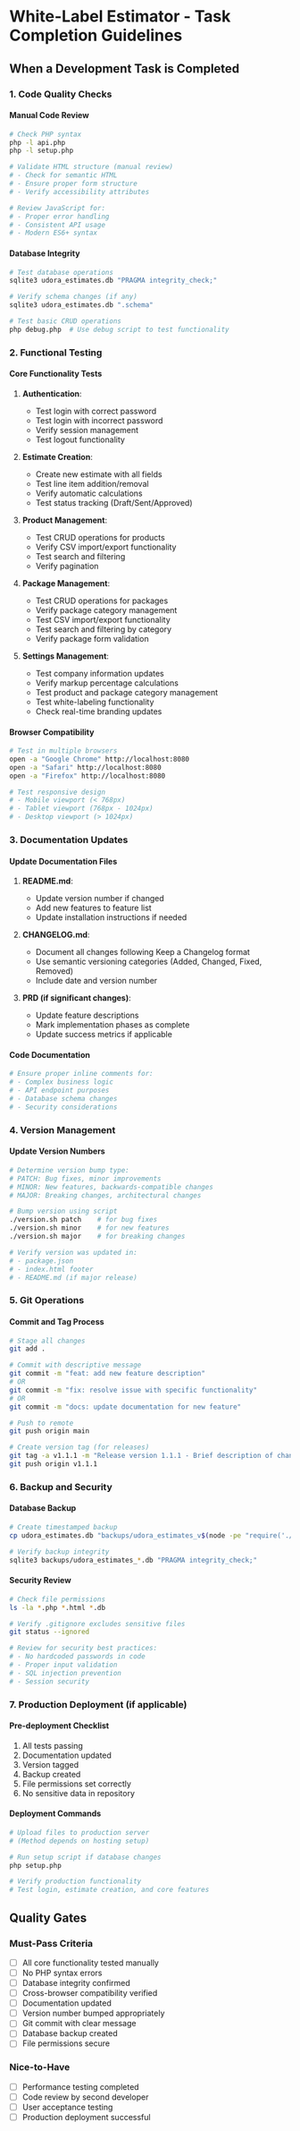# White-Label Estimator - Task Completion Guidelines

## When a Development Task is Completed

### 1. Code Quality Checks

#### Manual Code Review
```bash
# Check PHP syntax
php -l api.php
php -l setup.php

# Validate HTML structure (manual review)
# - Check for semantic HTML
# - Ensure proper form structure
# - Verify accessibility attributes

# Review JavaScript for:
# - Proper error handling
# - Consistent API usage
# - Modern ES6+ syntax
```

#### Database Integrity
```bash
# Test database operations
sqlite3 udora_estimates.db "PRAGMA integrity_check;"

# Verify schema changes (if any)
sqlite3 udora_estimates.db ".schema"

# Test basic CRUD operations
php debug.php  # Use debug script to test functionality
```

### 2. Functional Testing

#### Core Functionality Tests
1. **Authentication**:
   - Test login with correct password
   - Test login with incorrect password
   - Verify session management
   - Test logout functionality

2. **Estimate Creation**:
   - Create new estimate with all fields
   - Test line item addition/removal
   - Verify automatic calculations
   - Test status tracking (Draft/Sent/Approved)

3. **Product Management**:
   - Test CRUD operations for products
   - Verify CSV import/export functionality
   - Test search and filtering
   - Verify pagination

4. **Package Management**:
   - Test CRUD operations for packages
   - Verify package category management
   - Test CSV import/export functionality
   - Test search and filtering by category
   - Verify package form validation

5. **Settings Management**:
   - Test company information updates
   - Verify markup percentage calculations
   - Test product and package category management
   - Test white-labeling functionality
   - Check real-time branding updates

#### Browser Compatibility
```bash
# Test in multiple browsers
open -a "Google Chrome" http://localhost:8080
open -a "Safari" http://localhost:8080
open -a "Firefox" http://localhost:8080

# Test responsive design
# - Mobile viewport (< 768px)
# - Tablet viewport (768px - 1024px)
# - Desktop viewport (> 1024px)
```

### 3. Documentation Updates

#### Update Documentation Files
1. **README.md**:
   - Update version number if changed
   - Add new features to feature list
   - Update installation instructions if needed

2. **CHANGELOG.md**:
   - Document all changes following Keep a Changelog format
   - Use semantic versioning categories (Added, Changed, Fixed, Removed)
   - Include date and version number

3. **PRD (if significant changes)**:
   - Update feature descriptions
   - Mark implementation phases as complete
   - Update success metrics if applicable

#### Code Documentation
```bash
# Ensure proper inline comments for:
# - Complex business logic
# - API endpoint purposes
# - Database schema changes
# - Security considerations
```

### 4. Version Management

#### Update Version Numbers
```bash
# Determine version bump type:
# PATCH: Bug fixes, minor improvements
# MINOR: New features, backwards-compatible changes
# MAJOR: Breaking changes, architectural changes

# Bump version using script
./version.sh patch    # for bug fixes
./version.sh minor    # for new features
./version.sh major    # for breaking changes

# Verify version was updated in:
# - package.json
# - index.html footer
# - README.md (if major release)
```

### 5. Git Operations

#### Commit and Tag Process
```bash
# Stage all changes
git add .

# Commit with descriptive message
git commit -m "feat: add new feature description"
# OR
git commit -m "fix: resolve issue with specific functionality"
# OR
git commit -m "docs: update documentation for new feature"

# Push to remote
git push origin main

# Create version tag (for releases)
git tag -a v1.1.1 -m "Release version 1.1.1 - Brief description of changes"
git push origin v1.1.1
```

### 6. Backup and Security

#### Database Backup
```bash
# Create timestamped backup
cp udora_estimates.db "backups/udora_estimates_v$(node -pe "require('./package.json').version")_$(date +%Y%m%d_%H%M%S).db"

# Verify backup integrity
sqlite3 backups/udora_estimates_*.db "PRAGMA integrity_check;"
```

#### Security Review
```bash
# Check file permissions
ls -la *.php *.html *.db

# Verify .gitignore excludes sensitive files
git status --ignored

# Review for security best practices:
# - No hardcoded passwords in code
# - Proper input validation
# - SQL injection prevention
# - Session security
```

### 7. Production Deployment (if applicable)

#### Pre-deployment Checklist
1. All tests passing
2. Documentation updated
3. Version tagged
4. Backup created
5. File permissions set correctly
6. No sensitive data in repository

#### Deployment Commands
```bash
# Upload files to production server
# (Method depends on hosting setup)

# Run setup script if database changes
php setup.php

# Verify production functionality
# Test login, estimate creation, and core features
```

## Quality Gates

### Must-Pass Criteria
- [ ] All core functionality tested manually
- [ ] No PHP syntax errors
- [ ] Database integrity confirmed
- [ ] Cross-browser compatibility verified
- [ ] Documentation updated
- [ ] Version number bumped appropriately
- [ ] Git commit with clear message
- [ ] Database backup created
- [ ] File permissions secure

### Nice-to-Have
- [ ] Performance testing completed
- [ ] Code review by second developer
- [ ] User acceptance testing
- [ ] Production deployment successful